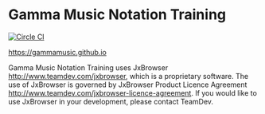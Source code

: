 # Gamma Music Notation Training
[![Circle CI](https://circleci.com/gh/gammamusic/gamma.svg?style=shield)](https://circleci.com/gh/gammamusic/gamma)

https://gammamusic.github.io

Gamma Music Notation Training uses JxBrowser http://www.teamdev.com/jxbrowser, which is a proprietary software. The use of JxBrowser is governed by JxBrowser Product Licence Agreement http://www.teamdev.com/jxbrowser-licence-agreement. If you would like to use JxBrowser in your development, please contact TeamDev.
